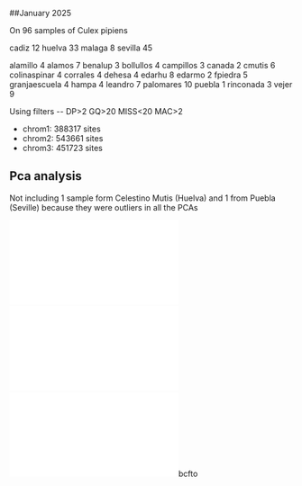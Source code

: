 ##January 2025

On 96 samples of Culex pipiens

cadiz	12 
huelva	33
malaga	8
sevilla	45


alamillo	    4
alamos	        7
benalup	        3
bollullos	    4
campillos	    3
canada	        2
cmutis	        6
colinaspinar	4
corrales	    4
dehesa	        4
edarhu	        8
edarmo	        2
fpiedra	        5
granjaescuela	4
hampa	        4
leandro	        7
palomares	    10
puebla	        1
rinconada	    3
vejer	        9


Using filters -- DP>2 GQ>20 MISS<20 MAC>2
* chrom1: 388317 sites
* chrom2: 543661 sites
* chrom3: 451723 sites

## Pca analysis 
Not including 1 sample form Celestino Mutis (Huelva) and 1 from Puebla (Seville) because they were outliers in all the PCAs

![PCA chromosome 1](results/PCA/2refiltered_depth_batch123/mod_pca12_2202pipiens123_1_f1n_BDQMC.pdf "Chromosome 1")
![PCA chromosome 2](results/PCA/2refiltered_depth_batch123/mod_pca12_2202pipiens123_2_f1n_BDQMC.pdf "Chromosome 2")
![PCA chromosome 3](results/PCA/2refiltered_depth_batch123/mod_pca12_2202pipiens123_3_f1n_BDQMC.pdf "Chromosome 3")bcfto